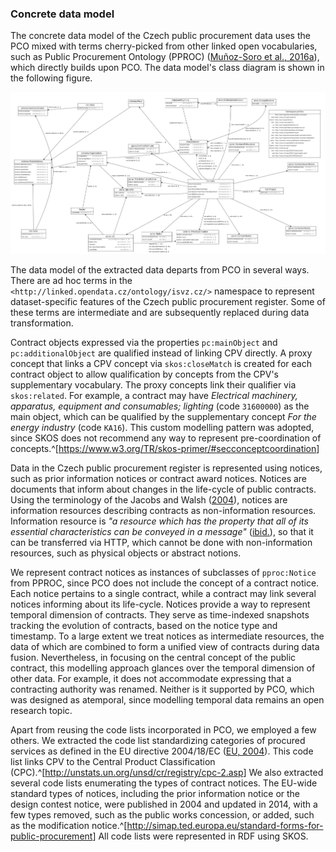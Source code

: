 ### Concrete data model

The concrete data model of the Czech public procurement data uses the PCO mixed with terms cherry-picked from other linked open vocabularies, such as Public Procurement Ontology (PPROC) ([Muñoz-Soro et al., 2016a](#MunozSoro2016a)), which directly builds upon PCO.
The data model's class diagram is shown in the following figure.

![Class diagram of the Czech public procurement data](img/vvz.png)

<!-- FIXME: Temporary placeholder. -->

The data model of the extracted data departs from PCO in several ways.
There are ad hoc terms in the `<http://linked.opendata.cz/ontology/isvz.cz/>` namespace to represent dataset-specific features of the Czech public procurement register.
Some of these terms are intermediate and are subsequently replaced during data transformation.

Contract objects expressed via the properties `pc:mainObject` and `pc:additionalObject` are qualified instead of linking CPV directly.
A proxy concept that links a CPV concept via `skos:closeMatch` is created for each contract object to allow qualification by concepts from the CPV's supplementary vocabulary.
The proxy concepts link their qualifier via `skos:related`.
For example, a contract may have *Electrical machinery, apparatus, equipment and consumables; lighting* (code `31600000`) as the main object, which can be qualified by the supplementary concept *For the energy industry* (code `KA16`).
This custom modelling pattern was adopted, since SKOS does not recommend any way to represent pre-coordination of concepts.^[<https://www.w3.org/TR/skos-primer/#secconceptcoordination>]

Data in the Czech public procurement register is represented using notices, such as prior information notices or contract award notices.
Notices are documents that inform about changes in the life-cycle of public contracts.
Using the terminology of the Jacobs and Walsh ([2004](#Jacobs2004)), notices are information resources describing contracts as non-information resources. 
Information resource is *"a resource which has the property that all of its essential characteristics can be conveyed in a message"* ([ibid.](#Jacobs2004)), so that it can be transferred via HTTP, which cannot be done with non-information resources, such as physical objects or abstract notions.

<!--
TODO: Add a (simplified) diagram of public contract lifecycle in terms of public notices.
-->

We represent contract notices as instances of subclasses of `pproc:Notice` from PPROC, since PCO does not include the concept of a contract notice.
Each notice pertains to a single contract, while a contract may link several notices informing about its life-cycle.
Notices provide a way to represent temporal dimension of contracts.
They serve as time-indexed snapshots tracking the evolution of contracts, based on the notice type and timestamp.
To a large extent we treat notices as intermediate resources, the data of which are combined to form a unified view of contracts during data fusion.
Nevertheless, in focusing on the central concept of the public contract, this modelling approach glances over the temporal dimension of other data.
For example, it does not accommodate expressing that a contracting authority was renamed.
Neither is it supported by PCO, which was designed as atemporal, since modelling temporal data remains an open research topic.

Apart from reusing the code lists incorporated in PCO, we employed a few others.
We extracted the code list standardizing categories of procured services as defined in the EU directive 2004/18/EC ([EU, 2004](#EU2004)).
This code list links CPV to the Central Product Classification (CPC).^[<http://unstats.un.org/unsd/cr/registry/cpc-2.asp>]
We also extracted several code lists enumerating the types of contract notices.
The EU-wide standard types of notices, including the prior information notice or the design contest notice, were published in 2004 and updated in 2014, with a few types removed, such as the public works concession, or added, such as the modification notice.^[<http://simap.ted.europa.eu/standard-forms-for-public-procurement>]
All code lists were represented in RDF using SKOS.

<!--
The temporal nature of the public procurement domain is important because much of the value of this data is transient and decreases as the data ages.
Due to the transient nature of public procurement data, the data that starts as a business opportunity ends up as a historic record.
-->

